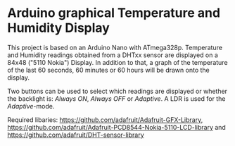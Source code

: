 # Arduino graphical Temperature and Humidity Display

This project is based on an Arduino Nano with ATmega328p.
Temperature and Humidity readings obtained from a DHTxx sensor are displayed on a 84x48 ("5110 Nokia") Display.
In addition to that, a graph of the temperature of the last 60 seconds, 60 minutes or 60 hours will be drawn onto the display.

Two buttons can be used to select which readings are displayed or whether the backlight is: 
_Always ON_, _Always OFF_ or _Adaptive_. A LDR is used for the _Adaptive_-mode.

Required libaries:
https://github.com/adafruit/Adafruit-GFX-Library,
https://github.com/adafruit/Adafruit-PCD8544-Nokia-5110-LCD-library and
https://github.com/adafruit/DHT-sensor-library
